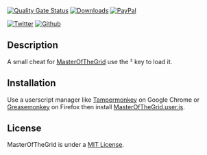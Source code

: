 [![Quality Gate Status](https://sonarcloud.io/api/project_badges/measure?project=myerffoeg_masterofthegrid&metric=alert_status)](https://sonarcloud.io/dashboard?id=myerffoeg_masterofthegrid)
[![Downloads](https://img.shields.io/github/downloads/myerffoeg/masterofthegrid/latest/total)](https://github.com/myerffoeg/masterofthegrid/releases/) 
[![PayPal](https://img.shields.io/badge/Donate-PayPal-ff3f59.svg)](https://www.paypal.me/myerffoeg) 

[![Twitter](https://img.shields.io/twitter/follow/myerffoeg.svg?style=social&label=Follow)](https://twitter.com/myerffoeg)
[![Github](https://img.shields.io/github/followers/myerffoeg.svg?label=Follow&style=social)](https://github.com/myerffoeg)

## Description
A small cheat for [MasterOfTheGrid](http://masterofthegrid.sparklinlabs.com/) use the ² key to load it.

## Installation
Use a userscript manager like [Tampermonkey](https://chrome.google.com/webstore/detail/tampermonkey/dhdgffkkebhmkfjojejmpbldmpobfkfo?hl=en) on Google Chrome or [Greasemonkey](https://upload.wikimedia.org/wikipedia/commons/thumb/f/fc/Greasemonkey.svg/220px-Greasemonkey.svg.png) on Firefox then install [MasterOfTheGrid.user.js](https://github.com/myerffoeg/masterofthegrid/releases/download/1.0.0/MasterOfTheGrid.user.js).

## License
MasterOfTheGrid is under a [MIT License](LICENSE.md).
